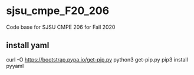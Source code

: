 # sjsu_cmpe_F20_206
Code base for SJSU CMPE 206 for Fall 2020

## install yaml
curl -O https://bootstrap.pypa.io/get-pip.py
python3 get-pip.py
pip3 install pyyaml

